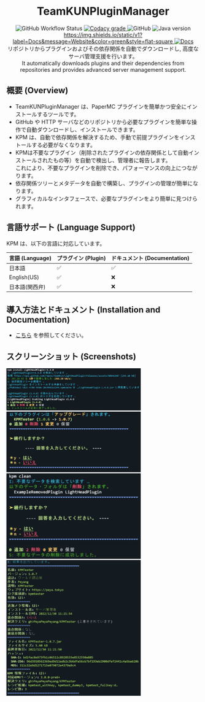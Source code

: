 <h1 align="center">TeamKUNPluginManager</h1>

<p align="center">
    <img alt="GitHub Workflow Status" src="https://img.shields.io/github/actions/workflow/status/TeamKun/TeamKUNPluginManager/maven.yml?style=flat-square">
    <a href="https://www.codacy.com/gh/TeamKun/TeamKUNPluginManager/dashboard?utm_source=github.com&amp;utm_medium=referral&amp;utm_content=TeamKun/TeamKUNPluginManager&amp;utm_campaign=Badge_Grade">
        <img alt="Codacy grade" src="https://img.shields.io/codacy/grade/de19f8162c394e46b56db749a35df467?logo=codacy&style=flat-square">
    </a>
    <img alt="GitHub" src="https://img.shields.io/github/license/TeamKun/TeamKunPluginManager?style=flat-square">
    <img alt="Java version" src="https://img.shields.io/static/v1?label=Java%20version&message=1.8&color=success&style=flat-square">
    <a href="https://kpm.kunlab.org">https://img.shields.io/static/v1?label=Docs&message=Website&color=green&style=flat-square
        <img alt="Docs" src="https://img.shields.io/static/v1?label=Docs&message=Website%E2%98%81&color=green&style=flat-square">
    </a>
    <br>
    リポジトリからプラグインおよびその依存関係を自動でダウンロードし, 高度なサーバ管理支援を行います。
    <br>
    It automatically downloads plugins and their dependencies from repositories and provides advanced server management support.
</p>

## 概要 (Overview)

* TeamKUNPluginManager は、PaperMC プラグインを簡単かつ安全にインストールするツールです。
* GitHub や HTTP サーバなどのリポジトリから必要なプラグインを簡単な操作で自動ダウンロードし、インストールできます。
* KPM は、自動で依存関係を解決するため、手動で前提プラグインをインストールする必要がなくなります。
* KPMは不要なプラグイン（削除されたプラグインの依存関係として自動インストールされたもの等）を自動で検出し、管理者に報告します。  
  これにより、不要なプラグインを削除でき、パフォーマンスの向上につながります。
* 依存関係ツリーとメタデータを自動で構築し、プラグインの管理が簡単になります。
* グラフィカルなインタフェースで、必要なプラグインをより簡単に見つけられます。

## 言語サポート (Language Support)

KPM は、以下の言語に対応しています。

| 言語 (Language) | プラグイン (Plugin)     | ドキュメント (Documentation) |
|:--------------|:-------------------|:-----------------------|
| 日本語           | :white_check_mark: | :white_check_mark:     |
| English(US)   | :white_check_mark: | :x:                    |
| 日本語(関西弁)      | :white_check_mark: | :x:                    |

## 導入方法とドキュメント (Installation and Documentation)

* [こちら](https://kpm.kunlab.org) を参照してください。

## スクリーンショット (Screenshots)

<img src="images/pl-install.png" width="350px" alt="Install feature">
<img src="images/pl-upgrade.png" width="350px" alt="Upgrade feature">
<br>
<img src="images/clean.png" width="350px" alt="Clean feature">
<img src="images/pl-info.png" width="350px" alt="Plugin info
feature">
